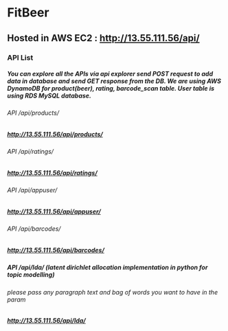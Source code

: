 # FitBeer
## Hosted in AWS EC2 : http://13.55.111.56/api/
### API List
##### You can explore all the APIs via api explorer send POST request to add data in database and send GET response from the DB. We are using AWS DynamoDB for product(beer), rating, barcode_scan table. User table is using RDS MySQL database.
###### API /api/products/
##### http://13.55.111.56/api/products/
###### API /api/ratings/
##### http://13.55.111.56/api/ratings/
###### API /api/appuser/
##### http://13.55.111.56/api/appuser/
###### API /api/barcodes/
##### http://13.55.111.56/api/barcodes/
##### API /api/lda/ (latent dirichlet allocation implementation in python for topic modelling)
###### please pass any paragraph text and bag of words you want to have in the param
##### http://13.55.111.56/api/lda/

